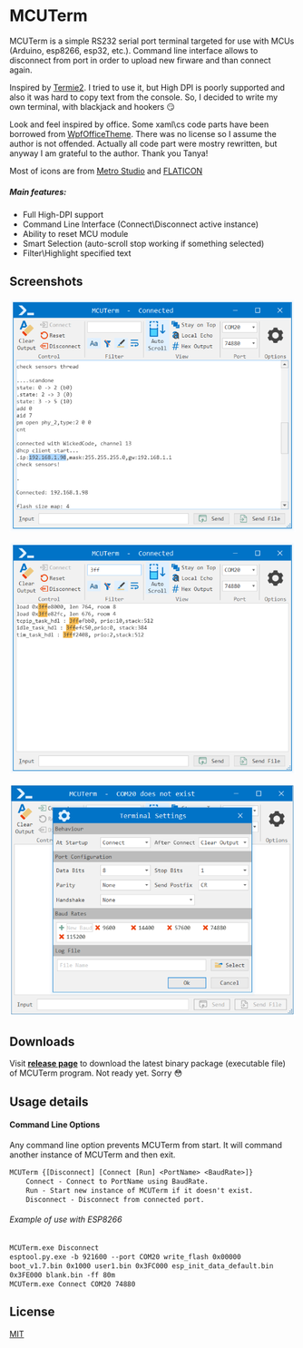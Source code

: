 # MCUTerm
MCUTerm is a simple RS232 serial port terminal targeted for use with MCUs (Arduino, esp8266, esp32, etc.). Command line interface allows to disconnect from port in order to upload new firware and than connect again.

Inspired by [Termie2](https://github.com/heiswayi/Termie2). I tried to use it, but High DPI is poorly supported and also it was hard to copy text from the console. So, I decided to write my own terminal, with blackjack and hookers :smirk:

Look and feel inspired by office. Some xaml\cs code parts have been borrowed from [WpfOfficeTheme](https://github.com/TanyaPristupova/WpfOfficeTheme). There was no license so I assume the author is not offended. Actually all code part were mostry rewritten, but anyway I am grateful to the author. Thank you Tanya!

Most of icons are from [Metro Studio](https://www.syncfusion.com/downloads/metrostudio) and [FLATICON](https://www.flaticon.com/)

##### Main features:
* Full High-DPI support
* Command Line Interface (Connect\Disconnect active instance)
* Ability to reset MCU module
* Smart Selection (auto-scroll stop working if something selected)
* Filter\Highlight specified text

## Screenshots

![Main window](Screenshots/Main.png)

![Filter](Screenshots/Filter.png)

![Options](Screenshots/Options.png)

## Downloads
Visit [**release page**](https://github.com/wicked-code/MCUTerm/releases) to download the latest binary package (executable file) of MCUTerm program. Not ready yet. Sorry :flushed:

## Usage details

#### Command Line Options
Any command line option prevents MCUTerm from start. It will command another instance of MCUTerm and then exit.

```
MCUTerm {[Disconnect] [Connect [Run] <PortName> <BaudRate>]}
	Connect - Connect to PortName using BaudRate.
    Run - Start new instance of MCUTerm if it doesn't exist.
    Disconnect - Disconnect from connected port.
```

###### Example of use with ESP8266
```batch
MCUTerm.exe Disconnect
esptool.py.exe -b 921600 --port COM20 write_flash 0x00000 boot_v1.7.bin 0x1000 user1.bin 0x3FC000 esp_init_data_default.bin 0x3FE000 blank.bin -ff 80m
MCUTerm.exe Connect COM20 74880
```

## License

[MIT](LICENSE)